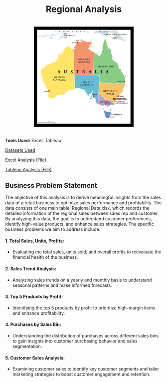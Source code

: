 # <p align="center">Regional Analysis</p>
# <p align="center">  <img src="https://github.com/saranshguptasg/CaseStudy_MS_Excel_2/blob/main/Screenshot/Australia.jpeg" style="width:300px; height:auto; border: 10px solid black;"> </p>


**Tools Used:** Excel, Tableau

[Datasets Used](https://github.com/saranshguptasg/CaseStudy_MS_Excel_2/tree/main/DataSet)

[Excel Analysis (File)](https://github.com/saranshguptasg/CaseStudy_MS_Excel_2/blob/main/Regional%20Analysis.xlsx)

[Tableau Analysis (File)](https://github.com/saranshguptasg/CaseStudy_MS_Excel_2/blob/main/Regional%20Customer%20Analysis.twb)

## Business Problem Statement

The objective of this analysis is to derive meaningful insights from the sales data of a retail business to optimize sales performance and profitability. The data consists of one main table: Regional Data.xlsx, which records the detailed information of the regional sales between sales rep and customer. By analyzing this data, the goal is to understand customer preferences, identify high-value products, and enhance sales strategies. The specific business problems we aim to address include:

#### 1. Total Sales, Units, Profits: 
- Evaluating the total sales, units sold, and overall profits to reevaluate the financial health of the business.
  
#### 2. Sales Trend Analysis: 
- Analyzing sales trends on a yearly and monthly basis to understand seasonal patterns and make informed forecasts.
  
#### 3. Top 5 Products by Profit: 
- Identifying the top 5 products by profit to prioritize high-margin items and enhance profitability.
  
#### 4. Purchases by Sales Bin: 
- Understanding the distribution of purchases across different sales bins to gain insights into customer purchasing behavior and sales segmentation.
  
#### 5. Customer Sales Analysis: 
- Examining customer sales to identify key customer segments and tailor marketing strategies to boost customer engagement and retention.

